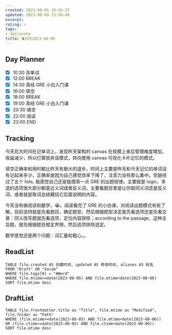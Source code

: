 ```yaml
---
created: 2023-08-05 10:42:27
updated: 2023-08-05 23:56:40
excerpt: 
rating: ⭐️
tags: 
- dailynote
title: 🐈日志2023-08-05
---
```


## Day Planner
- [x] 10:30 背单词
- [x] 12:00 BREAK
- [x] 14:30 真经 GRE 小白入门课
- [x] 16:00 填空
- [x] 18:00 BREAK
- [x] 19:00 真经 GRE 小白入门课
- [x] 20:30 填空
- [x] 22:00 阅读
- [x] 23:00 END

## Tracking
今天花大时间在记单词上，发现昨天架构的 canvas 在规模上来后管理难度增加，收益减少，所以打算放弃该模式，转向使用 canvas 可视化卡片记忆的模式。

填空正确率和用时都比昨天有极大的退步。时间上主要是昨天和今天记忆的单词没有记起来多少，正确率是因为自己感觉效率下降了，注意力没有那么集中。但是经过了五个 lists, 我感觉自己还是能摸索一点 GRE 的出题规律。主要就是 logic，多选的选项很大部分都是近义词或者反义词，主要看题目里是让你取同义词还是反义词，或者就是取词总结概括它后面说明的内容。

今天没有做阅读和数学，😭。阅读看完了 GRE 的小白课，对阅读出题模式有些了解，目前坚持就是先看题目，确定题型，然后根据题型决定是先看选项还是先看文章：同义改写题就先看选项，定位内容排除；according to the passage，这种主旨题，就先根据题目框定界限，然后选项排除选定。

数学感觉还是两个问题：词汇量和粗心。。
## ReadList 
<!--此处显示今日已复习单词-->

```dataview
TABLE file.created AS 创建时间, updated AS 修改时间, aliases AS 别名
FROM "Draft" OR "Vocab"
WHERE file.tags[0] = "#Word"
WHERE file.mtime>=date(2023-08-05) AND file.mtime<date(2023-08-06)
SORT file.mtime desc
```

## DraftList
<!--此处显示今日新增或修改的草稿或其它非文献笔记文件-->

```dataview
TABLE file.frontmatter.title as "Title", file.mtime as "Modified", file.folder as "Path"
WHERE (file.mtime>=date(2023-08-05) AND file.mtime<date(2023-08-06)) OR (file.ctime>=date(2023-08-05) AND file.ctime<date(2023-08-06))
SORT file.mtime desc
```
